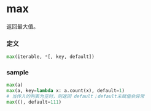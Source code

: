 # max
返回最大值。


### 定义
```python
max(iterable, *[, key, default])
```


### sample
```python
max(a)
max(a, key=lambda x: a.count(x), default=1)
# 当传入的列表为空时，则返回 default；default未赋值会异常
max((), default=111)
```














